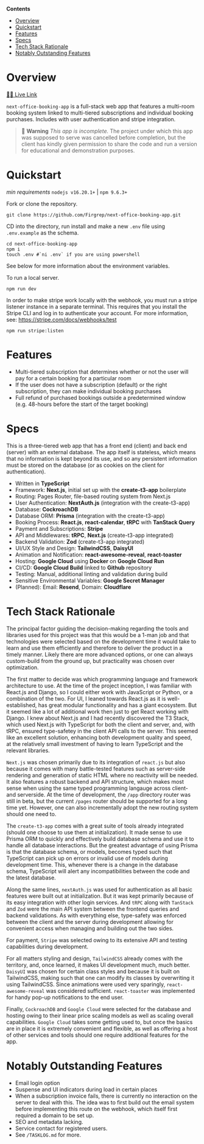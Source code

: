 **Contents**

- [Overview](#overview)
- [Quickstart](#quickstart)
- [Features](#features)
- [Specs](#specs)
- [Tech Stack Rationale](#tech-stack-rationale)
- [Notably Outstanding Features](#notably-outstanding-features)

# Overview

[🌟🔗 Live Link]()

`next-office-booking-app` is a full-stack web app that features a multi-room booking system linked to multi-tiered subscriptions and individual booking purchases. Includes with user authentication and stripe integration. 

>🚧 **Warning** *This app is incomplete.* The project under which this app was supposed to serve was cancelled before completion, but the client has kindly given permission to share the code and run a version for educational and demonstration purposes.

# Quickstart
*min requirements* `nodejs v16.20.1+` |  `npm 9.6.3+`

Fork or clone the repository.
```shell
git clone https://github.com/Firgrep/next-office-booking-app.git
```

CD into the directory, run install and make a new `.env` file using `.env.example` as the schema.
```shell
cd next-office-booking-app
npm i
touch .env #`ni .env` if you are using powershell
```

See below for more information about the environment variables.

To run a local server.
```shell
npm run dev
```

In order to make stripe work locally with the webhook, you must run a stripe listener instance in a separate terminal. This requires that you install the Stripe CLI and log in to authenticate your account. For more information, see: https://stripe.com/docs/webhooks/test
```shell
npm run stripe:listen
```

# Features
- Multi-tiered subscription that determines whether or not the user will pay for a certain booking for a particular room
- If the user does not have a subscription (default) or the right subscription, they can make individual booking purchases
- Full refund of purchased bookings outside a predetermined window (e.g. 48-hours before the start of the target booking)

# Specs
This is a three-tiered web app that has a front end (client) and back end (server) with an external database. The app itself is stateless, which means that no information is kept beyond its use, and so any persistent information must be stored on the database (or as cookies on the client for authentication).

- Written in **TypeScript**
- Framework: **Next.js**, initial set up with the **create-t3-app** boilerplate
- Routing: Pages Router, file-based routing system from Next.js
- User Authentication: **NextAuth.js** (integration with the create-t3-app)
- Database: **CockroachDB**
- Database ORM: **Prisma** (integration with the create-t3-app)
- Booking Process: **React.js**, **react-calendar**, **tRPC** with **TanStack Query**
- Payment and Subscriptions: **Stripe**
- API and Middlewares: **tRPC**, **Next.js** (create-t3-app integrated)
- Backend Validation: **Zod** (create-t3-app integrated)
- UI/UX Style and Design: **TailwindCSS**, **DaisyUI**
- Animation and Notification: **react-awesome-reveal**, **react-toaster**
- Hosting: **Google Cloud** using **Docker** on **Google Cloud Run**
- CI/CD: **Google Cloud Build** linked to **Github** repository
- Testing: Manual, additional linting and validation during build
- Sensitive Environmental Variables: **Google Secret Manager**
- (Planned): Email: **Resend**, Domain: **Cloudflare**

# Tech Stack Rationale
The principal factor guiding the decision-making regarding the tools and libraries used for this project was that this would be a 1-man job and that technologies were selected based on the development time it would take to learn and use them efficiently and therefore to deliver the product in a timely manner. Likely there are more advanced options, or one can always custom-build from the ground up, but practicality was chosen over optimization. 

The first matter to decide was which programming language and framework architecture to use. At the time of the project inception, I was familiar with React.js and Django, so I could either work with JavaScript or Python, or a combination of the two. For UI, I leaned towards React.js as it is well-established, has great modular functionality and has a giant ecosystem. But it seemed like a lot of additional work then just to get React working with Django. I knew about Next.js and I had recently discovered the T3 Stack, which used Next.js with TypeScript for both the client and server, and, with tRPC, ensured type-safetey in the client API calls to the server. This seemed like an excellent solution, enhancing both development quality and speed, at the relatively small investment of having to learn TypeScript and the relevant libraries.

`Next.js` was chosen primarily due to its integration of `react.js` but also because it comes with many battle-tested features such as server-side rendering and generation of static HTML where no reactivity will be needed. It also features a robust backend and API structure, which makes most sense when using the same typed programming langauge across client- and serverside. At the time of development, the `/app` directory router was still in beta, but the current `/pages` router should be supported for a long time yet. However, one can also incrementally adopt the new routing system should one need to.

The `create-t3-app` comes with a great suite of tools already integrated (should one choose to use them at initialization). It made sense to use Prisma ORM to quickly and effectively build database schema and use it to handle all database interactions. But the greatest advantage of using Prisma is that the database schema, or models, becomes typed such that TypeScript can pick up on errors or invalid use of models during development time. This, whenever there is a change in the database schema, TypeScript will alert any incompatibilities between the code and the latest database. 

Along the same lines, `nextAuth.js` was used for authentication as all basic features were built out at initialization. But it was kept primarily because of its easy integration with other login services. And `tRPC` along with `TanStack` and `Zod` were the main API system between the frontend queries and backend validations. As with everything else, type-safety was enforced between the client and the server during development allowing for convenient access when managing and building out the two sides.

For payment, `Stripe` was selected owing to its extensive API and testing capabilities during development. 

For all matters styling and design, `TailwindCSS` already comes with the territory, and, once learned, it makes UI development much, much better. `DaisyUI` was chosen for certain class styles and because it is built on TailwindCSS, making such that one can modify its classes by overwriting it using TailwindCSS. Since animations were used very sparingly, `react-awesome-reveal` was considered sufficient. `react-toaster` was implemented for handy pop-up notifications to the end user. 

Finally, `CockroachDB` and `Google Cloud` were selected for the database and hosting owing to their linear price scaling models as well as scaling overall capabilities. `Google Cloud` takes some getting used to, but once the basics are in place it is extremely convenient and flexible, as well as offering a host of other services and tools should one require additional features for the app.

# Notably Outstanding Features
- Email login option
- Suspense and UI indicators during load in certain places
- When a subscription invoice fails, there is currently no interaction on the server to deal with this. The idea was to first build out the email system before implementing this route on the webhook, which itself first required a domain to be set up. 
- SEO and metadata lacking.
- Service contact for registered users.
- See `/TASKLOG.md` for more.